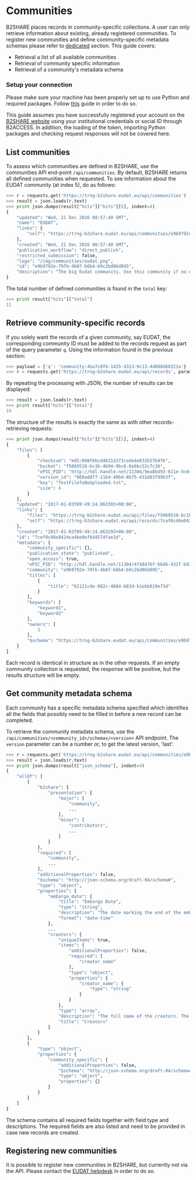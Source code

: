 # Communities
B2SHARE places records in community-specific collections. A user can only retrieve information about existing, already registered communities. To register new communities and define community-specific metadata schemas please refer to [dedicated](#registering-new-communities) section. This guide covers:

- Retrieval a list of all available communities
- Retrieval of community specific information
- Retrieval of a community's metadata schema

### Setup your connection
Please make sure your machine has been properly set up to use Python and required packages. Follow [this](A_Setup_and_install.md) guide in order to do so.

This guide assumes you have successfully registered your account on the [B2SHARE website](https://trng-b2share.eudat.eu) using your institutional credentials or social ID through B2ACCESS. In addition, the loading of the token, importing Python packages and checking request responses will not be covered here.

## List communities
To assess which communities are defined in B2SHARE, use the communities API end-point `/api/communities`. By default, B2SHARE returns all defined communities when requested. To see information about the EUDAT community (at index 5), do as follows:

```python
>>> r = requests.get('https://trng-b2share.eudat.eu/api/communities')
>>> result = json.loads(r.text)
>>> print json.dumps(result["hits"]["hits"][5], indent=4)
{
    "updated": "Wed, 21 Dec 2016 08:57:40 GMT",
    "name": "EUDAT",
    "links": {
        "self": "https://trng-b2share.eudat.eu/api/communities/e9b9792e-79fb-4b07-b6b4-b9c2bd06d095"
    },
    "created": "Wed, 21 Dec 2016 08:57:40 GMT",
    "publication_workflow": "direct_publish",
    "restricted_submission": false,
    "logo": "/img/communities/eudat.png",
    "id": "e9b9792e-79fb-4b07-b6b4-b9c2bd06d095",
    "description": "The big Eudat community. Use this community if no other is suited for you"
}
```

The total number of defined communities is found in the `total` key:

```python
>>> print result["hits"]["total"]
11
```

## Retrieve community-specific records
If you solely want the records of a given community, say EUDAT, the corresponding community ID must be added to the records request as part of the query parameter `q`. Using the information found in the previous section:

```python
>>> payload = {'q': 'community:4ba7c0fd-1435-4313-9c13-4d888d60321a'}
>>> r = requests.get('https://trng-b2share.eudat.eu/api/records', params=payload, verify=False)
```

By repeating the processing with JSON, the number of results can be displayed:
```python
>>> result = json.loads(r.text)
>>> print result["hits"]["total"]
19
```

The structure of the results is exactly the same as with other records-retrieving requests:
```python
>>> print json.dumps(result["hits"]["hits"][1], indent=4)
{
    "files": [
        {
            "checksum": "md5:098f6bcd4621d373cade4e832627b4f6",
            "bucket": "f5069510-bc1b-4b94-9bc6-8e6bc52c7c36",
            "ePIC_PID": "http://hdl.handle.net/11304/9ea8bd93-611e-4c64-a1f0-d51876bfa5b6",
            "version_id": "069addf7-11b4-40bd-8b75-431d83f99b3f",
            "key": "TestFileToBeUploaded.txt",
            "size": 4
        }
    ],
    "updated": "2017-01-03T09:49:24.063303+00:00",
    "links": {
        "files": "https://trng-b2share.eudat.eu/api/files/f5069510-bc1b-4b94-9bc6-8e6bc52c7c36",
        "self": "https://trng-b2share.eudat.eu/api/records/7cef0c46e0424ca4be0ef6d4574fae2d"
    },
    "created": "2017-01-03T09:49:24.063293+00:00",
    "id": "7cef0c46e0424ca4be0ef6d4574fae2d",
    "metadata": {
        "community_specific": {},
        "publication_state": "published",
        "open_access": true,
        "ePIC_PID": "http://hdl.handle.net/11304/4f48476f-bb46-432f-bd39-d50f2fd26b32",
        "community": "e9b9792e-79fb-4b07-b6b4-b9c2bd06d095",
        "titles": [
            {
                "title": "61121cde-982c-4684-b83d-b1ebb819e73d"
            }
        ],
        "keywords": [
            "keyword1",
            "keyword2"
        ],
        "owners": [
            3
        ],
        "$schema": "https://trng-b2share.eudat.eu/api/communities/e9b9792e-79fb-4b07-b6b4-b9c2bd06d095/schemas/0#/json_schema"
    }
}
```

Each record is identical in structure as in the other requests. If an empty community collection is requested, the response will be positive, but the results structure will be empty.

## Get community metadata schema
Each community has a specific metadata schema specified which identifies all the fields that possibly need to be filled in before a new record can be completed.

To retrieve the community metadata schema, use the `/api/communities/<community_id>/schemas/<version>` API endpoint. The `version` parameter can be a number or, to get the latest version, 'last'.
```python
>>> r = requests.get('https://trng-b2share.eudat.eu/api/communities/e9b9792e-79fb-4b07-b6b4-b9c2bd06d095/schemas/last', params=payload, verify=False)
>>> result = json.loads(r.text)
>>> print json.dumps(result["json_schema"], indent=4)
{
    "allOf": [
        {
            "b2share": {
                "presentation": {
                    "major": [
                        "community",
                        ...
                    ],
                    "minor": [
                        "contributors",
                        ...
                    ]
                }
            },
            "required": [
                "community",
                ...
            ],
            "additionalProperties": false,
            "$schema": "http://json-schema.org/draft-04/schema#",
            "type": "object",
            "properties": {
                "embargo_date": {
                    "title": "Embargo Date",
                    "type": "string",
                    "description": "The date marking the end of the embargo period. The record will be marked as open access on the specified date at midnight. Please note that the record metadata is always publicly accessible, and only the data files can have private access.",
                    "format": "date-time"
                },
                ...
                "creators": {
                    "uniqueItems": true,
                    "items": {
                        "additionalProperties": false,
                        "required": [
                            "creator_name"
                        ],
                        "type": "object",
                        "properties": {
                            "creator_name": {
                                "type": "string"
                            }
                        }
                    },
                    "type": "array",
                    "description": "The full name of the creators. The personal name format should be: family, given (e.g.: Smith, John).",
                    "title": "Creators"
                }
            }
        },
        {
            "type": "object",
            "properties": {
                "community_specific": {
                    "additionalProperties": false,
                    "$schema": "http://json-schema.org/draft-04/schema#",
                    "type": "object",
                    "properties": {}
                }
            }
        }
    ]
}
```

The schema contains all required fields together with field type and descriptions. The required fields are also listed and need to be provided in case new records are created.

## Registering new communities
It is possible to register new communities in B2SHARE, but currently not via the API. Please contact the [EUDAT helpdesk](https://eudat.eu/support-request?service=B2SHARE) in order to do so.
